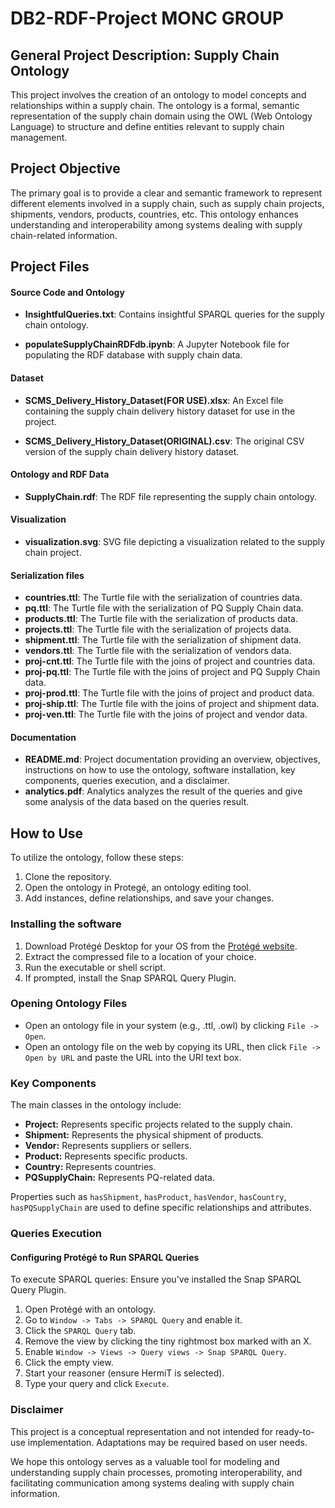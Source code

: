 # DB2-RDF-Project MONC GROUP

## General Project Description: Supply Chain Ontology

This project involves the creation of an ontology to model concepts and relationships within a supply chain. The ontology is a formal, semantic representation of the supply chain domain using the OWL (Web Ontology Language) to structure and define entities relevant to supply chain management.

## Project Objective

The primary goal is to provide a clear and semantic framework to represent different elements involved in a supply chain, such as supply chain projects, shipments, vendors, products, countries, etc. This ontology enhances understanding and interoperability among systems dealing with supply chain-related information.


## Project Files

#### Source Code and Ontology

- **InsightfulQueries.txt**: Contains insightful SPARQL queries for the supply chain ontology.

- **populateSupplyChainRDFdb.ipynb**: A Jupyter Notebook file for populating the RDF database with supply chain data.

#### Dataset

- **SCMS_Delivery_History_Dataset(FOR USE).xlsx**: An Excel file containing the supply chain delivery history dataset for use in the project.

- **SCMS_Delivery_History_Dataset(ORIGINAL).csv**: The original CSV version of the supply chain delivery history dataset.

#### Ontology and RDF Data

- **SupplyChain.rdf**: The RDF file representing the supply chain ontology.

#### Visualization

- **visualization.svg**: SVG file depicting a visualization related to the supply chain project.

#### Serialization files

- **countries.ttl**: The Turtle file with the serialization of countries data.
- **pq.ttl**: The Turtle file with the serialization of PQ Supply Chain data.
- **products.ttl**: The Turtle file with the serialization of products data.
- **projects.ttl**: The Turtle file with the serialization of projects data.
- **shipment.ttl**: The Turtle file with the serialization of shipment data.
- **vendors.ttl**: The Turtle file with the serialization of vendors data.
- **proj-cnt.ttl**: The Turtle file with the joins of project and countries data.
- **proj-pq.ttl**: The Turtle file with the joins of project and PQ Supply Chain data.
- **proj-prod.ttl**: The Turtle file with the joins of project and product data.
- **proj-ship.ttl**: The Turtle file with the joins of project and shipment data.
- **proj-ven.ttl**: The Turtle file with the joins of project and vendor data.

#### Documentation

- **README.md**: Project documentation providing an overview, objectives, instructions on how to use the ontology, software installation, key components, queries execution, and a disclaimer.
- **analytics.pdf**: Analytics analyzes the result of the queries and give some analysis of the data based on the queries result.

## How to Use

To utilize the ontology, follow these steps:

1. Clone the repository.
2. Open the ontology in Protegé, an ontology editing tool.
3. Add instances, define relationships, and save your changes.

### Installing the software

1. Download Protégé Desktop for your OS from the [Protégé website](https://protege.stanford.edu/).
2. Extract the compressed file to a location of your choice.
3. Run the executable or shell script.
4. If prompted, install the Snap SPARQL Query Plugin.

### Opening Ontology Files

- Open an ontology file in your system (e.g., .ttl, .owl) by clicking `File -> Open`.
- Open an ontology file on the web by copying its URL, then click `File -> Open by URL` and paste the URL into the URI text box.

### Key Components

The main classes in the ontology include:

- **Project:** Represents specific projects related to the supply chain.
- **Shipment:** Represents the physical shipment of products.
- **Vendor:** Represents suppliers or sellers.
- **Product:** Represents specific products.
- **Country:** Represents countries.
- **PQSupplyChain:** Represents PQ-related data.

Properties such as `hasShipment`, `hasProduct`, `hasVendor`, `hasCountry`, `hasPQSupplyChain` are used to define specific relationships and attributes.

### Queries Execution
#### Configuring Protégé to Run SPARQL Queries

To execute SPARQL queries:
Ensure you've installed the Snap SPARQL Query Plugin.

1. Open Protégé with an ontology.
2. Go to `Window -> Tabs -> SPARQL Query` and enable it.
3. Click the `SPARQL Query` tab.
4. Remove the view by clicking the tiny rightmost box marked with an X.
5. Enable `Window -> Views -> Query views -> Snap SPARQL Query`.
6. Click the empty view.
7. Start your reasoner (ensure HermiT is selected).
8. Type your query and click `Execute`.

### Disclaimer

This project is a conceptual representation and not intended for ready-to-use implementation. Adaptations may be required based on user needs.

We hope this ontology serves as a valuable tool for modeling and understanding supply chain processes, promoting interoperability, and facilitating communication among systems dealing with supply chain information.
